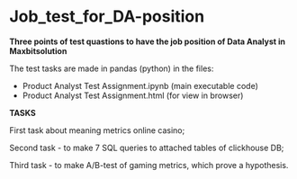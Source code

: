 # Job_test_for_DA-position

**Three  points of test quastions to have the job position of Data Analyst in Maxbitsolution**

The test tasks are made in pandas (python) in the files:

  - Product Analyst Test Assignment.ipynb (main executable code)
  - Product Analyst Test Assignment.html (for view in browser)

**TASKS**

  First task about meaning metrics online casino;
  
  Second task - to make 7 SQL queries to attached tables of clickhouse DB;
  
  Third task - to make A/B-test of gaming metrics, which prove a hypothesis.
